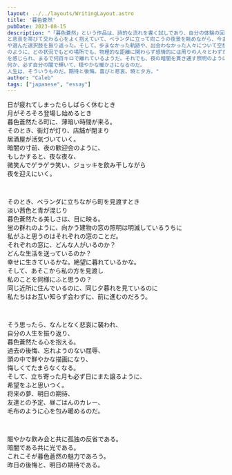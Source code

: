 ```yaml
---
layout: ../../layouts/WritingLayout.astro
title: '暮色蒼然'
pubDate: 2023-08-15
description: "「暮色蒼然」という作品は、詩的な流れを書く試しであり、自分の体験の回想でもある。その時、喜び
と悲哀を帯びて交わる心をよく抱えていて、ベランダに立って向こうの夜景を眺めながら、今までの人生
や選んだ選択肢を振り返った。そして、歩まなかった軌跡や、出会わなかった人々について空想した。こ
のように、どの状況でもどの場所でも、物理的な距離に関わらず感情的には周りの人々とわずかに遠距離
を感じられ、まるで何百キロで離れているようだ。それでも、夜の暗闇を貫き通す照明のように、誰か、
何か、必ず自分の闇で輝いて、穏やかな暖かさになるのだ。
人生は、そういうものだ。期待と後悔。喜びと悲哀。暁と夕方。"
author: "Caleb"
tags: ["japanese", "essay"]
---
```


日が疲れてしまったらしばらく休むとき\
月がそろそろ登場し始めるとき\
暮色蒼然たる町に、薄暗い時間が来る。\
そのとき、街灯が灯り、店舗が閉まり\
居酒屋が活気づいていく。\
暗闇の寸前、夜の歓迎会のように、\
もしかすると、夜な夜な、\
微笑んでゲラゲラ笑い、ジョッキを飲み干しながら\
夜を迎えにいく。

</br>

そのとき、ベランダに立ちながら町を見渡すとき\
淡い茜色と青が混じり\
暮色蒼然たる美しさは、目に映る。\
蛍の群れのように、向かう建物の窓の照明は明滅しているうちに\
私がふと思うのはそれぞれの窓のことだ。\
それぞれの窓に、どんな人がいるのか？\
どんな生活を送っているのか？\
幸せに生きているかな。絶望に暮れているかな。\
そして、あそこから私の方を見渡し\
私のことを同様にふと思うの？\
同じ近所に住んでいるのに、同じ夕暮れを見ているのに\
私たちはお互い知らず会わずに、前に進むのだろう。

</br>

そう思ったら、なんとなく悲哀に襲われ、\
自分の人生を振り返り、\
暮色蒼然たる心を抱える。\
過去の後悔、忘れようのない屈辱、\
頭の中で鮮やかな描画になり、\
悔しくてたまらなくなる。\
そして、立ち寄った月も必ず日にまた譲るように、\
希望をふと思いつく。\
将来の夢、明日の期待、\
友達との予定、昼ごはんのカレー、\
毛布のように心を包み暖めるのだ。

</br>

賑やかな飲み会と共に孤独の反省である。\
暗闇である共に光である。\
これこそが暮色蒼然の魅力であろう。\
昨日の後悔と、明日の期待である。
